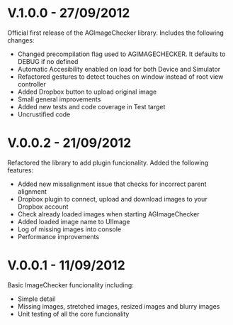 V.1.0.0 - 27/09/2012
=======
Official first release of the AGImageChecker library. Includes the following changes:
- Changed precompilation flag used to AGIMAGECHECKER. It defaults to DEBUG if no defined
- Automatic Accesibility enabled on load for both Device and Simulator
- Refactored gestures to detect touches on window instead of root view controller
- Added Dropbox button to upload original image
- Small general improvements
- Added new tests and code coverage in Test target
- Uncrustified code

V.0.0.2 - 21/09/2012
=======
Refactored the library to add plugin funcionality. Added the following features:
- Added new missalignment issue that checks for incorrect parent alignment
- Dropbox plugin to connect, upload and download images to your Dropbox account
- Check already loaded images when starting AGImageChecker
- Added loaded image name to UIImage
- Log of missing images into console
- Performance improvements

V.0.0.1 - 11/09/2012
=======
Basic ImageChecker funcionality including:
 - Simple detail
 - Missing images, stretched images, resized images and blurry images
 - Unit testing of all the core funcionality
